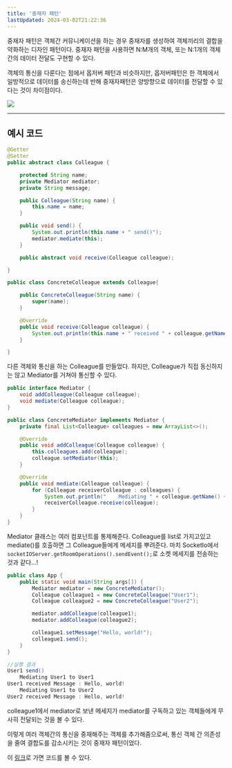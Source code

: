 ```yaml
---
title: '중재자 패턴'
lastUpdated: 2024-03-02T21:22:36
---
```


중재자 패턴은 객체간 커뮤니케이션을 하는 경우 중재자를 생성하여 객체끼리의 결합을 약화하는 디자인 패턴이다. 중재자 패턴을 사용하면 N:M개의 객체, 또는 N:1개의 객체간의 데이터 전달도 구현할 수 있다.

객체의 통신을 다룬다는 점에서 옵저버 패턴과 비슷하지만, 옵저버패턴은 한 객체에서 일방적으로 데이터를 송신하는데 반해 중재자패턴은 양방향으로 데이터를 전달할 수 있다는 것이 차이점이다.

<img src="https://upload.wikimedia.org/wikipedia/commons/e/e4/Mediator_design_pattern.png">

---

## 예시 코드

```java
@Getter
@Setter
public abstract class Colleague {

    protected String name;
    private Mediator mediator;
    private String message;

    public Colleague(String name) {
        this.name = name;
    }

    public void send() {
        System.out.println(this.name + " send()");
        mediator.mediate(this);
    }

    public abstract void receive(Colleague colleague);

}

public class ConcreteColleague extends Colleague{

    public ConcreteColleague(String name) {
        super(name);
    }

    @Override
    public void receive(Colleague colleague) {
        System.out.println(this.name + " received " + colleague.getName() + "'s Message : " + colleague.getMessage());
    }

}
```

다른 객체와 통신을 하는 Colleague를 만들었다. 하지만, Colleague가 직접 동신하지는 않고 Mediator를 거쳐야 통신할 수 있다. 

```java
public interface Mediator {
    void addColleague(Colleague colleague);
    void mediate(Colleague colleague);
}

public class ConcreteMediator implements Mediator {
    private final List<Colleague> colleagues = new ArrayList<>();

    @Override
    public void addColleague(Colleague colleague) {
        this.colleagues.add(colleague);
        colleague.setMediator(this);
    }

    @Override
    public void mediate(Colleague colleague) {
        for (Colleague receiverColleague : colleagues) {
            System.out.println("    Mediating " + colleague.getName() + " to " + receiverColleague.getName());
            receiverColleague.receive(colleague);
        }
    }
}
```

Mediator 클래스는 여러 컴포넌트를 통제해준다. Colleague를 list로 가지고있고 mediate()를 호출하면 그 Colleague들에게 메세지를 뿌려준다. 마치 SocketIo에서 `socketIOServer.getRoomOperations().sendEvent();`로 소켓 메세지를 전송하는 것과 같다...!

```java
public class App {
    public static void main(String args[]) {
        Mediator mediator = new ConcreteMediator();
        Colleague colleague1 = new ConcreteColleague("User1");
        Colleague colleague2 = new ConcreteColleague("User2");

        mediator.addColleague(colleague1);
        mediator.addColleague(colleague2);

        colleague1.setMessage("Hello, world!");
        colleague1.send();
    }
}
```

```java
//실행 결과
User1 send()
    Mediating User1 to User1
User1 received Message : Hello, world!
    Mediating User1 to User2
User2 received Message : Hello, world!
```

colleague1에서 mediator로 보낸 메세지가 mediator를 구독하고 있는 객체들에게 무사히 전달되는 것을 볼 수 있다.

이렇게 여러 객체간의 통신을 중재해주는 객체를 추가해줌으로써, 통신 객체 간 의존성을 줄여 결합도를 감소시키는 것이 중재자 패턴이었다.

이 <a href="https://github.com/rlaisqls/GoF-DesignPatterns/tree/master/src/main/java/com/study/gof/designpattrens/_03_BehavioralPattern/mediator">링크</a>로 가면 코드를 볼 수 있다.